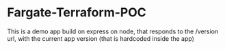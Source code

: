 # Fargate-Terraform-POC

This is a demo app build on express on node, that responds to the /version url, with the current app version (that is hardcoded inside the app)
